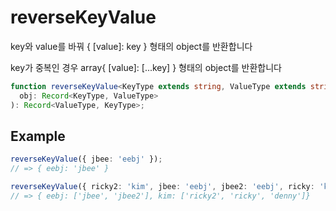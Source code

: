 # reverseKeyValue

key와 value를 바꿔 { [value]: key } 형태의 object를 반환합니다

key가 중복인 경우 array{ [value]: [...key] } 형태의 object를 반환합니다

```typescript
function reverseKeyValue<KeyType extends string, ValueType extends string>(
  obj: Record<KeyType, ValueType>
): Record<ValueType, KeyType>;
```

## Example

```typescript
reverseKeyValue({ jbee: 'eebj' });
// => { eebj: 'jbee' }

reverseKeyValue({ ricky2: 'kim', jbee: 'eebj', jbee2: 'eebj', ricky: 'kim', denny: 'kim' });
// => { eebj: ['jbee', 'jbee2'], kim: ['ricky2', 'ricky', 'denny']}
```
